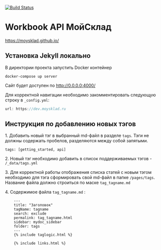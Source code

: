 [![Build Status](https://travis-ci.org/moysklad/workbook-api-doc.svg?branch=master)](https://travis-ci.org/moysklad/workbook-api-doc)

# Workbook API МойСклад
https://moysklad.github.io/

## Установка Jekyll локально
В директории проекта запустить Docker контейнер
```
docker-compose up server
```
Сайт будет доступен по http://0.0.0.0:4000/

Для корректной навигации необходимо закомментировать следующую строку в `_config.yml`:
```javascript
url: https://dev.moysklad.ru
```


## Инструкция по добавлению новых тэгов
1\. Добавить новый тэг в выбранный md-файл в разделе `tags`. Тэги не должны содержать пробелов, разделяются между собой запятыми.
```
tags: [getting_started, api]
```

2\. Новый тэг необходимо добавить в список поддерживаемых тэгов - `/_data/tags.yml`

3\. Для корректной работы отображения списка статей с новым тэгом необходимо для тэга сформировать свой md-файл в папке `/pages/tags`. Название файла должно строиться по маске `tag_tagname.md`

4\. Содержимое файла `tag_tagname.md` :
```
    ---
    title: "Заголовок"
    tagName: tagname
    search: exclude
    permalink: tag_tagname.html
    sidebar: mydoc_sidebar
    folder: tags
    ---
    {% include taglogic.html %}

    {% include links.html %}
```
